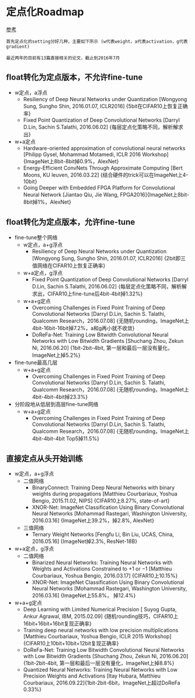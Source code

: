 # 定点化Roadmap
[参考](https://github.com/Ewenwan/torch-playground)


    首先定点化的setting分好几种，主要如下所示 (w代表weight，a代表activation，g代表gradient)

    最近两年的目前有13篇直接相关的论文，截止到2016年7月

## float转化为定点版本，不允许fine-tune
- w定点，a浮点
    - Resiliency of Deep Neural Networks under Quantization [Wongyong Sung, Sungho Shin, 2016.01.07, ICLR2016] {5bit在CIFAR10上恢复正确率}
    - Fixed Point Quantization of Deep Convolutional Networks [Darryl D.Lin, Sachin S.Talathi, 2016.06.02] {每层定点化策略不同，解析解求出}
- w+a定点
    - Hardware-oriented approximation of convolutional neural networks [Philipp Gysel, Mohammad Motamedi, ICLR 2016 Workshop] {ImageNet上8bit-8bit掉0.9%，AlexNet}
    - Energy-Efficient ConvNets Through Approximate Computing [Bert Moons, KU leuven, 2016.03.22] {结合硬件的trick可以在ImageNet上4-10bit}
    - Going Deeper with Embedded FPGA Platform for Convolutional Neural Network [Jiantao Qiu, Jie Wang, FPGA2016]{ImageNet上8bit-8bit掉1%，AlexNet}

## float转化为定点版本，允许fine-tune
- fine-tune整个网络
    - w定点，a+g浮点
        - Resiliency of Deep Neural Networks under Quantization [Wongyong Sung, Sungho Shin, 2016.01.07, ICLR2016] {2bit即三值网络在CIFAR10上恢复正确率}
    - w+a定点，g浮点
        - Fixed Point Quantization of Deep Convolutional Networks [Darryl D.Lin, Sachin S.Talathi, 2016.06.02] {每层定点化策略不同，解析解求出，CIFAR10上fine-tune后4bit-4bit掉1.32%}
    - w+a+g定点
        - Overcoming Challenges in Fixed Point Training of Deep Convolutional Networks [Darryl D.Lin, Sachin S. Talathi, Qualcomm Research，2016.07.08] {无随机rounding，ImageNet上4bit-16bit-16bit掉7.2%，a和g再小就不收敛}
        - DoReFa-Net: Training Low Bitwidth Convolutional Neural Networks with Low Bitwidth Gradients [Shuchang Zhou, Zekun Ni, 2016.06.20] {1bit-2bit-4bit, 第一层和最后一层没有量化，ImageNet上掉5.2%}
- fine-tune最高几层
    - w+a+g定点
        - Overcoming Challenges in Fixed Point Training of Deep Convolutional Networks [Darryl D.Lin, Sachin S. Talathi, Qualcomm Research，2016.07.08] {无随机rounding，ImageNet上4bit-4bit-4bit掉23.3%}
- 分阶段地从低层到高层fine-tune网络
    - w+a+g定点
        - Overcoming Challenges in Fixed Point Training of Deep Convolutional Networks [Darryl D.Lin, Sachin S. Talathi, Qualcomm Research，2016.07.08] {无随机rounding，ImageNet上4bit-4bit-4bit Top5掉11.5%}

## 直接定点从头开始训练
- w定点，a+g浮点
    - 二值网络
        - BinaryConnect: Training Deep Neural Networks with binary weights during propagations [Matthieu Courbariaux, Yoshua Bengio, 2015.11.02, NIPS] {CIFAR10上8.27%, state-of-art}
        - XNOR-Net: ImageNet Classification Using Binary Convolutional Neural Networks [Mohammad Rastegari, Washington University, 2016.03.16] {ImageNet上39.2%，掉2.8%, AlexNet}
    - 三值网络
        - Ternary Weight Networks [Fengfu Li, Bin Liu, UCAS, China, 2016.05.16] {ImageNet掉2.3%, ResNet-18B}
- w+a定点，g浮点
    - 二值网络
        - Binarized Neural Networks: Training Neural Networks with Weights and Activations Constrained to +1 or −1 [Matthieu Courbariaux, Yoshua Bengio, 2016.03.17] {CIFAR10上10.15%}
        - XNOR-Net: ImageNet Classification Using Binary Convolutional Neural Networks [Mohammad Rastegari, Washington University, 2016.03.16] {ImageNet上55.8%， 掉12.4%}
- w+a+g定点
    - Deep Learning with Limited Numerical Precision [ Suyog Gupta, Ankur Agrawal, IBM, 2015.02.09] {随机rounding技巧，CIFAR10上16bit+16bit+16bit复现正确率}
    - Training deep neural networks with low precision multiplications [Matthieu Courbariaux, Yoshua Bengio, ICLR 2015 Workshop] {CIFAR10上10bit+10bit+12bit复现正确率}
    - DoReFa-Net: Training Low Bitwidth Convolutional Neural Networks with Low Bitwidth Gradients [Shuchang Zhou, Zekun Ni, 2016.06.20] {1bit-2bit-4bit, 第一层和最后一层没有量化，ImageNet上掉8.8%}
    - Quantized Neural Networks: Training Neural Networks with Low Precision Weights and Activations [Itay Hubara, Matthieu Courbariaux, 2016.09.22]{1bit-2bit-6bit，ImageNet上超过DoReFa 0.33%}

